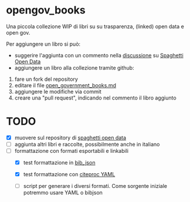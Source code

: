 
# opengov_books
Una piccola collezione WIP di libri su su trasparenza, (linked) open data e open gov.



Per aggiungere un libro si può:
* suggerire l'aggiunta con un commento nella [discussione](https://groups.google.com/forum/#!topic/spaghettiopendata/KV43kStNNE4) su [Spaghetti Open Data](https://groups.google.com/forum/#!topic/spaghettiopendata)
* aggiungere un libro alla collezione tramite github:
1. fare un fork del repository
2. editare il file [open_government_books.md](https://github.com/spaghetti-open-data/opengov_books/blob/master/open_government_books.md)
3. aggiungere le modifiche via commit
4. creare una "pull request", indicando nel commento il libro aggiunto


# TODO
- [x] muovere sul repository di [spaghetti open data](https://github.com/spaghetti-open-data)
- [ ] aggiunta altri libri e raccolte, possibilmente anche in italiano
- [ ] formattazione con formati esportabili e linkabili
  - [x] test formattazione in [bib_json](http://okfnlabs.org/bibjson/)
  - [x] test formattazione con [citeproc YAML](http://blog.martinfenner.org/2013/07/30/citeproc-yaml-for-bibliographies/)
  - [ ] script per generare i diversi formati. Come sorgente iniziale potremmo usare YAML o bibjson


